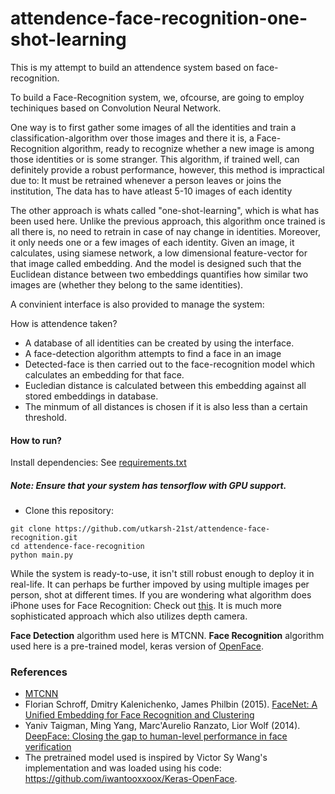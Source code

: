 # attendence-face-recognition-one-shot-learning
This is my attempt to build an attendence system based on face-recognition.

To build a Face-Recognition system, we, ofcourse, are going to employ techiniques based on Convolution Neural Network.

One way is to first gather some images of all the identities and train a classification-algorithm over those images and there it is, a Face-Recognition algorithm, ready to recognize whether a new image is among those identities or is some stranger. This algorithm, if trained well, can definitely provide a robust performance, however, this method is impractical due to: It must be retrained whenever a person leaves or joins the institution, The data has to have atleast 5-10 images of each identity

The other approach is whats called "one-shot-learning", which is what has been used here. Unlike the previous approach, this algorithm once trained is all there is, no need to retrain in case of nay change in identities. Moreover, it only needs one or a few images of each identity. Given an image, it calculates, using siamese network, a low dimensional feature-vector for that image called embedding. And the model is designed such that the Euclidean distance between two embeddings quantifies how similar two images are (whether they belong to the same identities).

A convinient interface is also provided to manage the system:

How is attendence taken?
- A database of all identities can be created by using the interface.
- A face-detection algorithm attempts to find a face in an image
- Detected-face is then carried out to the face-recognition model which calculates an embedding for that face.
- Eucledian distance is calculated between this embedding against all stored embeddings in database.
- The minmum of all distances is chosen if it is also less than a certain threshold.

#### How to run?
Install dependencies: See [requirements.txt](https://github.com/utkarsh-21st/attendence-face-recognition/blob/master/requirements.txt "requirements.txt")
##### Note: Ensure that your system has tensorflow with GPU support.
- Clone this repository:
```shell
git clone https://github.com/utkarsh-21st/attendence-face-recognition.git
cd attendence-face-recognition
python main.py
```

While the system is ready-to-use, it isn't still robust enough to deploy it in real-life.
It can perhaps be further impoved by using multiple images per person, shot at different times.
If you are wondering what algorithm does  iPhone uses for Face Recognition: Check out [this](https://towardsdatascience.com/how-i-implemented-iphone-xs-faceid-using-deep-learning-in-python-d5dbaa128e1d "this"). It is much more sophisticated approach which also utilizes depth camera.


**Face Detection** algorithm used here is MTCNN. 
**Face Recognition** algorithm used here is a  pre-trained model, keras version of [OpenFace](https://github.com/cmusatyalab/openface "OpenFace").

### References
- [MTCNN](https://pypi.org/project/mtcnn/ "MTCNN")
- Florian Schroff, Dmitry Kalenichenko, James Philbin (2015). [FaceNet: A Unified Embedding for Face Recognition and Clustering](https://arxiv.org/pdf/1503.03832.pdf "FaceNet: A Unified Embedding for Face Recognition and Clustering")
- Yaniv Taigman, Ming Yang, Marc'Aurelio Ranzato, Lior Wolf (2014). [DeepFace: Closing the gap to human-level performance in face verification](https://research.fb.com/wp-content/uploads/2016/11/deepface-closing-the-gap-to-human-level-performance-in-face-verification.pdf "DeepFace: Closing the gap to human-level performance in face verification")
- The pretrained model used is inspired by Victor Sy Wang's implementation and was loaded using his code: https://github.com/iwantooxxoox/Keras-OpenFace.
